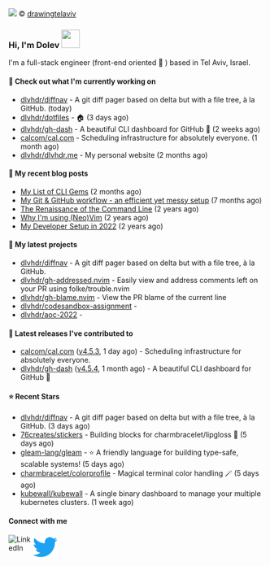 <img src="https://user-images.githubusercontent.com/6196971/205364459-63d54329-d28a-403f-ac06-3baeb4685b46.jpg" />
© <a href="https://www.instagram.com/drawingtelaviv/">drawingtelaviv</a>

### Hi, I'm Dolev <img width="36px" height="36px" src="https://user-images.githubusercontent.com/1303154/88677602-1635ba80-d120-11ea-84d8-d263ba5fc3c0.gif" />

I'm a full-stack engineer (front-end oriented :rainbow: ) based in Tel Aviv, Israel.

#### 👷 Check out what I'm currently working on

- [dlvhdr/diffnav](https://github.com/dlvhdr/diffnav) - A git diff pager based on delta but with a file tree, à la GitHub. (today)
- [dlvhdr/dotfiles](https://github.com/dlvhdr/dotfiles) - 🏠 (3 days ago)
- [dlvhdr/gh-dash](https://github.com/dlvhdr/gh-dash) - A beautiful CLI dashboard for GitHub 🚀  (2 weeks ago)
- [calcom/cal.com](https://github.com/calcom/cal.com) - Scheduling infrastructure for absolutely everyone. (1 month ago)
- [dlvhdr/dlvhdr.me](https://github.com/dlvhdr/dlvhdr.me) - My personal website (2 months ago)

#### 📜 My recent blog posts

- [My List of CLI Gems](https://dlvhdr.me/posts/cli-tools) (2 months ago)
- [My Git &amp; GitHub workflow - an efficient yet messy setup](https://dlvhdr.me/posts/how-i-use-github) (7 months ago)
- [The Renaissance of the Command Line](https://dlvhdr.me/posts/the-renaissance-of-the-command-line) (2 years ago)
- [Why I&#39;m using (Neo)Vim](https://dlvhdr.me/posts/why-im-using-vim) (2 years ago)
- [My Developer Setup in 2022](https://dlvhdr.me/posts/dev-setup) (2 years ago)

#### 🌱 My latest projects

- [dlvhdr/diffnav](https://github.com/dlvhdr/diffnav) - A git diff pager based on delta but with a file tree, à la GitHub.
- [dlvhdr/gh-addressed.nvim](https://github.com/dlvhdr/gh-addressed.nvim) - Easily view and address comments left on your PR using folke/trouble.nvim
- [dlvhdr/gh-blame.nvim](https://github.com/dlvhdr/gh-blame.nvim) - View the PR blame of the current line
- [dlvhdr/codesandbox-assignment](https://github.com/dlvhdr/codesandbox-assignment) - 
- [dlvhdr/aoc-2022](https://github.com/dlvhdr/aoc-2022) - 

#### 🔭 Latest releases I've contributed to

- [calcom/cal.com](https://github.com/calcom/cal.com) ([v4.5.3](https://github.com/calcom/cal.com/releases/tag/v4.5.3), 1 day ago) - Scheduling infrastructure for absolutely everyone.
- [dlvhdr/gh-dash](https://github.com/dlvhdr/gh-dash) ([v4.5.4](https://github.com/dlvhdr/gh-dash/releases/tag/v4.5.4), 1 month ago) - A beautiful CLI dashboard for GitHub 🚀 

#### ⭐ Recent Stars

- [dlvhdr/diffnav](https://github.com/dlvhdr/diffnav) - A git diff pager based on delta but with a file tree, à la GitHub. (3 days ago)
- [76creates/stickers](https://github.com/76creates/stickers) - Building blocks for charmbracelet/lipgloss 👾 (5 days ago)
- [gleam-lang/gleam](https://github.com/gleam-lang/gleam) - ⭐️ A friendly language for building type-safe, scalable systems! (5 days ago)
- [charmbracelet/colorprofile](https://github.com/charmbracelet/colorprofile) - Magical terminal color handling 🪄 (5 days ago)
- [kubewall/kubewall](https://github.com/kubewall/kubewall) - A single binary dashboard to manage your multiple kubernetes clusters. (1 week ago)

#### Connect with me

[<img align="left" alt="LinkedIn" width="48px" src="https://camo.githubusercontent.com/c8a9c5b414cd812ad6a97a46c29af67239ddaeae08c41724ff7d945fb4c047e5/68747470733a2f2f6564656e742e6769746875622e696f2f537570657254696e7949636f6e732f696d616765732f7376672f6c696e6b6564696e2e737667" />][linkedin]

[<img align="left" alt="Twitter" width="48px" src="icons/twitter.svg" />][twitter]

[linkedin]: https://www.linkedin.com/in/dolev-hadar/
[twitter]: https://twitter.com/elys1um

